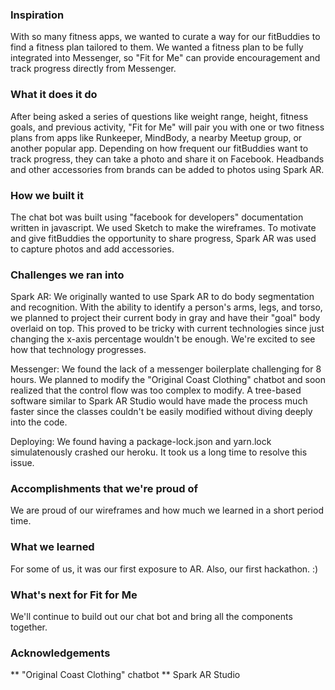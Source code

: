 ### Inspiration

With so many fitness apps, we wanted to curate a way for our fitBuddies to find a fitness plan tailored to them. We wanted a fitness plan to be fully integrated into Messenger, so "Fit for Me" can provide encouragement and track progress directly from Messenger. 

### What it does it do

After being asked a series of questions like weight range, height, fitness goals, and previous activity, "Fit for Me" will pair you with one or two fitness plans from apps like Runkeeper, MindBody, a nearby Meetup group, or another popular app. Depending on how frequent our fitBuddies want to track progress, they can take a photo and share it on Facebook. Headbands and other accessories from brands can be added to photos using Spark AR. 

### How we built it

The chat bot was built using "facebook for developers" documentation written in javascript. We used Sketch to make the wireframes. To motivate and give fitBuddies the opportunity to share progress, Spark AR was used to capture photos and add accessories. 

### Challenges we ran into

Spark AR: We originally wanted to use Spark AR to do body segmentation and recognition. With the ability to identify a person's arms, legs, and torso, we planned to project their current body in gray and have their "goal" body overlaid on top. This proved to be tricky with current technologies since just changing the x-axis percentage wouldn't be enough. We're excited to see how that technology progresses. 

Messenger: We found the lack of a messenger boilerplate challenging for 8 hours. We planned to modify the "Original Coast Clothing" chatbot and soon realized that the control flow was too complex to modify. A tree-based software similar to Spark AR Studio would have made the process much faster since the classes couldn't be easily modified without diving deeply into the code. 

Deploying: We found having a package-lock.json and yarn.lock simulatenously crashed our heroku. It took us a long time to resolve this issue. 

### Accomplishments that we're proud of

We are proud of our wireframes and how much we learned in a short period time. 

### What we learned

For some of us, it was our first exposure to AR. Also, our first hackathon. :) 

### What's next for Fit for Me

We'll continue to build out our chat bot and bring all the components together. 

### Acknowledgements

** "Original Coast Clothing" chatbot
** Spark AR Studio


